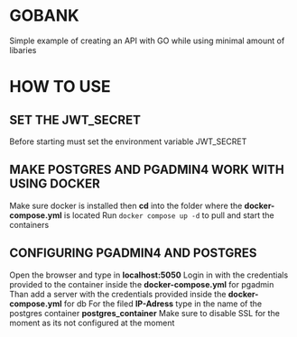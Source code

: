 # GOBANK
Simple example of creating an API with GO while using minimal amount of libaries

# HOW TO USE
## SET THE JWT_SECRET
Before starting must set the environment variable JWT_SECRET
## MAKE POSTGRES AND PGADMIN4 WORK WITH USING DOCKER
Make sure docker is installed then **cd** into the folder where the **docker-compose.yml** is located
Run `docker compose up -d` to pull and start the containers

## CONFIGURING PGADMIN4 AND POSTGRES
Open the browser and type in **localhost:5050**
Login in with the credentials provided to the container inside the **docker-compose.yml** for pgadmin
Than add a server with the credentials provided inside the **docker-compose.yml** for db
For the filed **IP-Adress** type in the name of the postgres container **postgres_container**
Make sure to disable SSL for the moment as its not configured at the moment